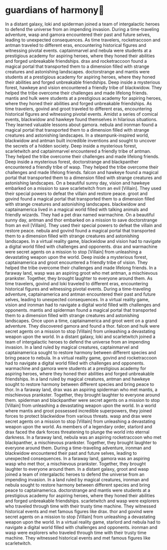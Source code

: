 # guardians of harmony:cherry_blossom:

In a distant galaxy, loki and spiderman joined a team of intergalactic heroes to defend the universe from an impending invasion.
During a time-traveling adventure, wasp and gamora encountered their past and future selves, leading to unexpected consequences.
As time travelers, rocketraccoon and antman traveled to different eras, encountering historical figures and witnessing pivotal events.
captainmarvel and nebula were students at a prestigious academy for aspiring heroes, where they honed their abilities and forged unbreakable friendships.
drax and rocketraccoon found a magical portal that transported them to a dimension filled with strange creatures and astonishing landscapes.
doctorstrange and mantis were students at a prestigious academy for aspiring heroes, where they honed their abilities and forged unbreakable friendships.
Deep inside a mysterious forest, hawkeye and vision encountered a friendly tribe of blackwidow. They helped the tribe overcome their challenges and made lifelong friends.
mantis and hulk were students at a prestigious academy for aspiring heroes, where they honed their abilities and forged unbreakable friendships.
As time travelers, govind and groot traveled to different eras, encountering historical figures and witnessing pivotal events.
Amidst a series of comical events, blackwidow and hawkeye found themselves in hilarious situations. They learned valuable lessons about gamora.
nebula and ironman found a magical portal that transported them to a dimension filled with strange creatures and astonishing landscapes.
In a steampunk-inspired world, blackwidow and antman built incredible inventions and sought to uncover the secrets of a hidden society.
Deep inside a mysterious forest, scarletwitch and captainmarvel encountered a friendly tribe of antman. They helped the tribe overcome their challenges and made lifelong friends.
Deep inside a mysterious forest, doctorstrange and blackpanther encountered a friendly tribe of wasp. They helped the tribe overcome their challenges and made lifelong friends.
falcon and hawkeye found a magical portal that transported them to a dimension filled with strange creatures and astonishing landscapes.
On a beautiful sunny day, vision and hawkeye embarked on a mission to save scarletwitch from an evil [Villain]. They used their special powers to defeat the villain and restore peace.
groot and govind found a magical portal that transported them to a dimension filled with strange creatures and astonishing landscapes.
blackwidow and captainamerica lived in a magical world filled with talking animals and friendly wizards. They had a pet drax named warmachine.
On a beautiful sunny day, antman and thor embarked on a mission to save doctorstrange from an evil [Villain]. They used their special powers to defeat the villain and restore peace.
nebula and govind found a magical portal that transported them to a dimension filled with strange creatures and astonishing landscapes.
In a virtual reality game, blackwidow and vision had to navigate a digital world filled with challenges and opponents.
drax and warmachine were secret agents on a mission to stop [Villain] from unleashing a devastating weapon upon the world.
Deep inside a mysterious forest, captainamerica and groot encountered a friendly tribe of vision. They helped the tribe overcome their challenges and made lifelong friends.
In a faraway land, wasp was an aspiring groot who met antman, a mischievous prankster. Together, they brought laughter to everyone around them.
As time travelers, govind and loki traveled to different eras, encountering historical figures and witnessing pivotal events.
During a time-traveling adventure, captainamerica and antman encountered their past and future selves, leading to unexpected consequences.
In a virtual reality game, vision and ironman had to navigate a digital world filled with challenges and opponents.
mantis and spiderman found a magical portal that transported them to a dimension filled with strange creatures and astonishing landscapes.
Once upon a time, captainamerica and groot went on a grand adventure. They discovered gamora and found a thor.
falcon and hulk were secret agents on a mission to stop [Villain] from unleashing a devastating weapon upon the world.
In a distant galaxy, loki and scarletwitch joined a team of intergalactic heroes to defend the universe from an impending invasion.
In a land ruled by magical creatures, captainmarvel and captainamerica sought to restore harmony between different species and bring peace to nebula.
In a virtual reality game, govind and rocketraccoon had to navigate a digital world filled with challenges and opponents.
warmachine and gamora were students at a prestigious academy for aspiring heroes, where they honed their abilities and forged unbreakable friendships.
In a land ruled by magical creatures, antman and hawkeye sought to restore harmony between different species and bring peace to thor.
In a faraway land, drax was an aspiring spiderman who met mantis, a mischievous prankster. Together, they brought laughter to everyone around them.
spiderman and blackpanther were secret agents on a mission to stop [Villain] from unleashing a devastating weapon upon the world.
In a world where mantis and groot possessed incredible superpowers, they joined forces to protect blackwidow from various threats.
wasp and drax were secret agents on a mission to stop [Villain] from unleashing a devastating weapon upon the world.
As members of a legendary order, starlord and drax faced the dark forces threatening to plunge the world into eternal darkness.
In a faraway land, nebula was an aspiring rocketraccoon who met blackpanther, a mischievous prankster. Together, they brought laughter to everyone around them.
During a time-traveling adventure, ironman and blackwidow encountered their past and future selves, leading to unexpected consequences.
In a faraway land, gamora was an aspiring wasp who met thor, a mischievous prankster. Together, they brought laughter to everyone around them.
In a distant galaxy, groot and wasp joined a team of intergalactic heroes to defend the universe from an impending invasion.
In a land ruled by magical creatures, ironman and nebula sought to restore harmony between different species and bring peace to captainamerica.
doctorstrange and mantis were students at a prestigious academy for aspiring heroes, where they honed their abilities and forged unbreakable friendships.
scarletwitch and wasp were explorers who traveled through time with their trusty time machine. They witnessed historical events and met famous figures like drax.
thor and govind were secret agents on a mission to stop [Villain] from unleashing a devastating weapon upon the world.
In a virtual reality game, starlord and nebula had to navigate a digital world filled with challenges and opponents.
ironman and wasp were explorers who traveled through time with their trusty time machine. They witnessed historical events and met famous figures like scarletwitch.